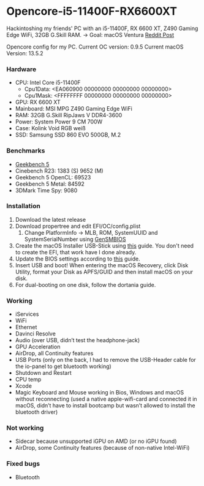 # Opencore-i5-11400F-RX6600XT
Hackintoshing my friends' PC with an i5-11400F, RX 6600 XT, Z490 Gaming Edge WiFi, 32GB G.Skill RAM. → Goal: macOS Ventura
[Reddit Post](https://www.reddit.com/r/hackintosh/comments/wfdymc/success_monterey_on_i5_11400f_msi_z490_mpg_edge/)

Opencore config for my PC.
Current OC version: 0.9.5
Current macOS Version: 13.5.2

### Hardware
- CPU: Intel Core i5-11400F
    - Cpu1Data: <EA060900 00000000 00000000 00000000>
    - Cpu1Mask: <FFFFFFFF 00000000 00000000 00000000>
- GPU: RX 6600 XT
- Mainboard: MSI MPG Z490 Gaming Edge WiFi
- RAM: 32GB G.Skill RipJaws V DDR4-3600
- Power: System Power 9 CM 700W
- Case: Kolink Void RGB weiß
- SSD: Samsung SSD 860 EVO 500GB, M.2


### Benchmarks
- [Geekbench 5](https://browser.geekbench.com/v5/cpu/16321404)
- Cinebench R23: 1383 (S) 9652 (M)
- Geekbench 5 OpenCL: 69523
- Geekbench 5 Metal: 84592
- 3DMark Time Spy: 9080

### Installation
1. Download the latest release
2. Download propertree and edit EFI/OC/config.plist
    1. Change PlatformInfo -> MLB, ROM, SystemUUID and SystemSerialNumber using [GenSMBIOS](https://github.com/corpnewt/GenSMBIOS)
3. Create the macOS Installer USB-Stick using [this](https://dortania.github.io/OpenCore-Install-Guide/installer-guide/) guide. You don't need to create the EFI, that work have I done already. 
4. Update the BIOS settings according to [this](https://dortania.github.io/OpenCore-Install-Guide/config.plist/comet-lake.html#intel-bios-settings) guide. 
5. Insert USB and boot! When entering the macOS Recovery, click Disk Utility, format your Disk as APFS/GUID and then install macOS on your disk.
6. For dual-booting on one disk, follow the dortania guide.

### Working
- iServices
- WiFi
- Ethernet
- Davinci Resolve
- Audio (over USB, didn’t test the headphone-jack)
- GPU Acceleration
- AirDrop, all Continuity features
- USB Ports (only on the back, I had to remove the USB-Header cable for the io-panel to get bluetooth working)
- Shutdown and Restart
- CPU temp
- Xcode
- Magic Keyboard and Mouse working in Bios, Windows and macOS without reconnecting (used a native apple-wifi-card and connected it in macOS, didn’t have to install bootcamp but wasn’t allowed to install the bluetooth driver)


### Not working
- Sidecar because unsupported iGPU on AMD (or no iGPU found)
- AirDrop, some Continuity features (because of non-native Intel-WiFi)

### Fixed bugs
- Bluetooth
